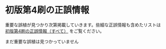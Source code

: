 # 初版第4刷の正誤情報

重要な誤植が見つかり次第掲載していきます。些細な正誤情報も含めたリストは [初版第4刷の正誤情報（すべて）](first_4suri_all.md) をご覧ください。

まだ重要な誤植は見つかっていません
